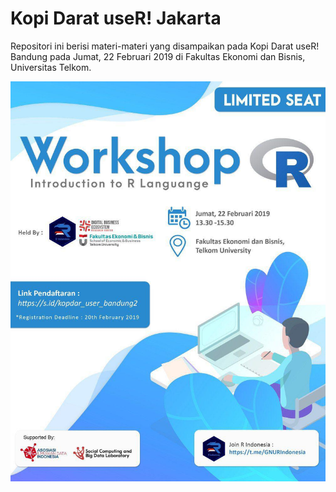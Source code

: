 # Kopi Darat useR! Jakarta

Repositori ini berisi materi-materi yang disampaikan pada Kopi Darat useR! Bandung pada Jumat, 22 Februari 2019 di Fakultas Ekonomi dan Bisnis, Universitas Telkom.

![kopdar_bandung2_jakarta](kopdar_user_bandung2.jpg)
